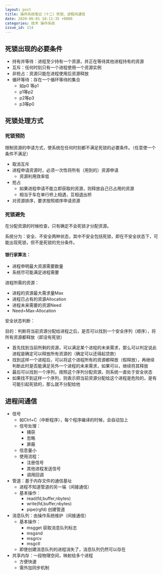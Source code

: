 ```yaml
---
layout: post
title: 操作系统笔记（十二）死锁、进程间通信
date: 2020-06-01 18:11:35 +0800
categories: 技术 操作系统
issue_id: 114
---
```


## 死锁出现的必要条件

- 持有并等待：进程至少持有一个资源，并正在等待其他进程持有的资源
- 互斥：任何时刻只有一个进程使用一个资源实例
- 非抢占：资源只能在进程使用后资源释放
- 循环等待：存在一个循环等待的集合
  - 如p0 等p1
  - p1等p2
  - p2等p3
  - p3等p0

## 死锁处理方式

### 死锁预防

限制资源的申请方式，使系统在任何时刻都不满足死锁的必要条件。（任意使一个条件不满足）

- 取消互斥
- 进程申请资源时，必须一次性将所有（用到的）资源申请
  - 资源利用效率低
- 抢占
  - 如果进程申请不能立即获取的资源，则释放自己已占用的资源
  - 相当于车在单行桥上相遇，互相退出桥
- 对资源排序，要求按照顺序申请资源

### 死锁避免

在分配资源的时候检查，只有确定不会死锁才分配资源。

系统分为：安全、不安全两种状态，其中不安全包括死锁，即在不安全状态下，可能出现死锁，但不是死锁的充分条件。

#### 银行家算法：

- 进程申明最大资源需要数量
- 系统尽可能满足进程需要

进程所需的资源：

- 进程的资源最大需求量Max
- 进程已占有的资源Allocation
- 进程未来需要的资源Need
- Need=Max-Allocation

安全状态判断：

目的：判断将当前资源分配给进程之后，是否可以找到一个安全序列（顺序），将所有资源都释放（即没有死锁）

- 首先找到当前所剩的资源，可以满足某个进程的未来需求，那么可以判定说此进程是确定可以释放所有资源的（确定可以还得起贷款）
- 找到这样一个进程后，可以将这个进程所有的资源都释放（假释放），再继续判断此时是否能满足另外一个进程的未来需求，如果可以，继续将其释放
- 最后可以找到一个序列，按照这个序列分配资源，则系统一直处于安全状态
- 如果找不到这样一个序列，则表示把当前资源分配给这个进程是危险的，是有可能引起死锁的，那么就不分配给他


## 进程间通信

- 信号
  - 如Ctrl+C（中断程序），每个程序编译的时候，会自动加上
  - 信号处理：
    - 捕获
    - 忽略
    - 屏蔽
  - 信息量小
  - 使用流程：
    - 注册信号
    - 其他进程发送信号
    - 调用回调
- 管道：基于内存文件的通信基址
  - 进程不知道管道的另一端（间接通信）
  - 基本操作：
    - read(fd,buffer,nbytes)
    - write(fd,buffer,nbytes)
    - pipe(rgfd) 创建管道
- 消息队列：由操作系统维护（间接通信）
  - 基本操作：
    - msgget 获取消息队列标志
    - msgsnd
    - msgrcv
    - msgctl
  - 即使创建消息队列的进程消失了，消息队列仍然可以存在
- 共享内存：一段物理空间，映射给多个进程
  - 方便快速
  - 需外加同步机制


 





